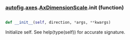 ### [autofig](autofig.md).[axes](autofig.axes.md).[AxDimensionScale](autofig.axes.AxDimensionScale.md).__init__ (function)


```py

def __init__(self, direction, *args, **kwargs)

```



Initialize self.  See help(type(self)) for accurate signature.


